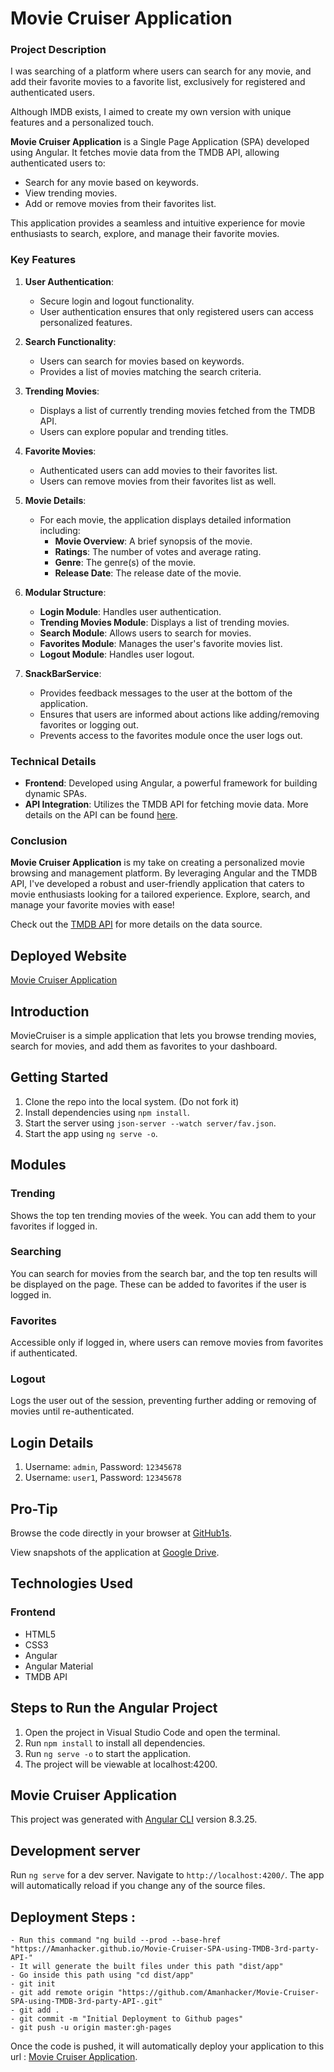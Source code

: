 # Movie Cruiser Application

### Project Description

I was searching of a platform where users can search for any movie, and add their favorite movies to a favorite list, exclusively for registered and authenticated users.

Although IMDB exists, I aimed to create my own version with unique features and a personalized touch.

**Movie Cruiser Application** is a Single Page Application (SPA) developed using Angular. It fetches movie data from the TMDB API, allowing authenticated users to:

- Search for any movie based on keywords.
- View trending movies.
- Add or remove movies from their favorites list.

This application provides a seamless and intuitive experience for movie enthusiasts to search, explore, and manage their favorite movies.

### Key Features

1. **User Authentication**:
   - Secure login and logout functionality.
   - User authentication ensures that only registered users can access personalized features.

2. **Search Functionality**:
   - Users can search for movies based on keywords.
   - Provides a list of movies matching the search criteria.

3. **Trending Movies**:
   - Displays a list of currently trending movies fetched from the TMDB API.
   - Users can explore popular and trending titles.

4. **Favorite Movies**:
   - Authenticated users can add movies to their favorites list.
   - Users can remove movies from their favorites list as well.

5. **Movie Details**:
   - For each movie, the application displays detailed information including:
     - **Movie Overview**: A brief synopsis of the movie.
     - **Ratings**: The number of votes and average rating.
     - **Genre**: The genre(s) of the movie.
     - **Release Date**: The release date of the movie.

6. **Modular Structure**:
   - **Login Module**: Handles user authentication.
   - **Trending Movies Module**: Displays a list of trending movies.
   - **Search Module**: Allows users to search for movies.
   - **Favorites Module**: Manages the user's favorite movies list.
   - **Logout Module**: Handles user logout.

7. **SnackBarService**:
   - Provides feedback messages to the user at the bottom of the application.
   - Ensures that users are informed about actions like adding/removing favorites or logging out.
   - Prevents access to the favorites module once the user logs out.

### Technical Details

- **Frontend**: Developed using Angular, a powerful framework for building dynamic SPAs.
- **API Integration**: Utilizes the TMDB API for fetching movie data. More details on the API can be found [here](https://developers.themoviedb.org/3/getting-started/introduction).

### Conclusion

**Movie Cruiser Application** is my take on creating a personalized movie browsing and management platform. By leveraging Angular and the TMDB API, I've developed a robust and user-friendly application that caters to movie enthusiasts looking for a tailored experience. Explore, search, and manage your favorite movies with ease!


Check out the [TMDB API](https://developers.themoviedb.org/3/getting-started/introduction) for more details on the data source.

## Deployed Website

[Movie Cruiser Application](https://amanhacker.github.io/Movie-Cruiser-SPA-using-TMDB-3rd-party-API-/)

## Introduction

MovieCruiser is a simple application that lets you browse trending movies, search for movies, and add them as favorites to your dashboard.

## Getting Started

1. Clone the repo into the local system. (Do not fork it)
2. Install dependencies using `npm install`.
3. Start the server using `json-server --watch server/fav.json`.
4. Start the app using `ng serve -o`.


## Modules

### Trending

Shows the top ten trending movies of the week. You can add them to your favorites if logged in.

### Searching

You can search for movies from the search bar, and the top ten results will be displayed on the page. These can be added to favorites if the user is logged in.

### Favorites

Accessible only if logged in, where users can remove movies from favorites if authenticated.

### Logout

Logs the user out of the session, preventing further adding or removing of movies until re-authenticated.

## Login Details

1. Username: `admin`, Password: `12345678`
2. Username: `user1`, Password: `12345678`

## Pro-Tip

Browse the code directly in your browser at [GitHub1s](https://github1s.com/AMANHACKER/MOVIE-CRUISER-SPA-USING-TMDB-3RD-PARTY-API-).

View snapshots of the application at [Google Drive](https://drive.google.com/drive/folders/1uew12KDwiRrIEJE3D__IVnIbKWVC3Xwl?usp=sharing).


## Technologies Used

### Frontend

- HTML5
- CSS3
- Angular
- Angular Material
- TMDB API

## Steps to Run the Angular Project

1. Open the project in Visual Studio Code and open the terminal.
2. Run `npm install` to install all dependencies.
3. Run `ng serve -o` to start the application.
4. The project will be viewable at localhost:4200.

## Movie Cruiser Application 

This project was generated with [Angular CLI](https://github.com/angular/angular-cli) version 8.3.25.

## Development server

Run `ng serve` for a dev server. Navigate to `http://localhost:4200/`. The app will automatically reload if you change any of the source files.

## Deployment Steps :

    - Run this command "ng build --prod --base-href "https://Amanhacker.github.io/Movie-Cruiser-SPA-using-TMDB-3rd-party-API-"
    - It will generate the built files under this path "dist/app"
    - Go inside this path using "cd dist/app"
    - git init
    - git add remote origin "https://github.com/Amanhacker/Movie-Cruiser-SPA-using-TMDB-3rd-party-API-.git"
    - git add .
    - git commit -m "Initial Deployment to Github pages"
    - git push -u origin master:gh-pages


  Once the code is pushed, it will automatically deploy your application to this url : [Movie Cruiser Application](https://Amanhacker.github.io/Movie-Cruiser-SPA-using-TMDB-3rd-party-API-). 

